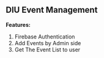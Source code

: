 ## DIU Event Management
**Features:**
1. Firebase Authentication
2. Add Events by Admin side
3. Get The Event List  to user
